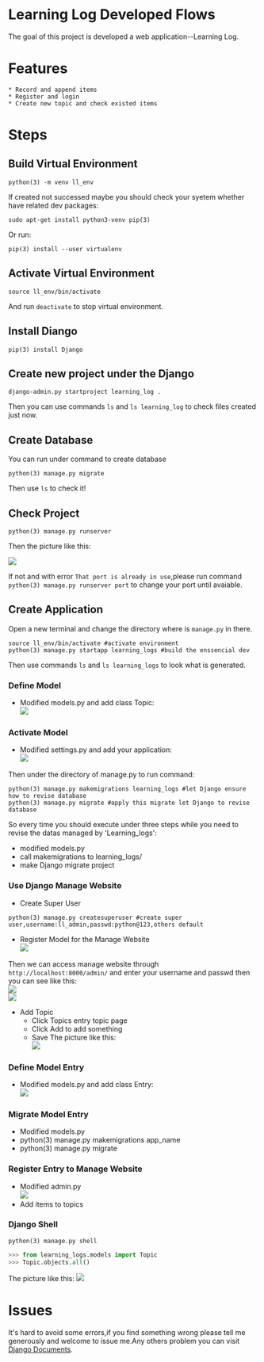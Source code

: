 # Learning Log Developed Flows

The goal of this project is developed a web application--Learning Log.

# Features
    * Record and append items
    * Register and login
    * Create new topic and check existed items

# Steps

## Build Virtual Environment
```Shell
python(3) -m venv ll_env
```
If created not successed maybe you should check your syetem whether have related dev packages:
```Shell
sudo apt-get install python3-venv pip(3)
```
Or run:
```Shell
pip(3) install --user virtualenv
```

## Activate Virtual Environment
```Shell
source ll_env/bin/activate
```
And run `deactivate` to stop virtual environment.

##  Install Diango
```Shell
pip(3) install Django
```
##  Create new project under the Django
```Shell
django-admin.py startproject learning_log .
```
Then you can use commands `ls` and `ls learning_log` to check files created just now.

##  Create Database
You can run under command to create database
```Shell
python(3) manage.py migrate
```
Then use `ls` to check it!

##  Check Project
```Shell
python(3) manage.py runserver
```
Then the picture like this:

![](https://github.com/i0Ek3/PythonCrashCourse/blob/master/code/part2/proj3/pic/django-powered.png)

If not and with error `That port is already in use`,please run command `python(3) manage.py runserver port` to change your port until avaiable.

## Create Application
Open a new terminal and change the directory where is `manage.py` in there.
```Shell
source ll_env/bin/activate #activate environment
python(3) manage.py startapp learning_logs #build the enssencial dev
```
Then use commands `ls` and `ls learning_logs` to look what is generated.

### Define Model
* Modified models.py and add class Topic:<br>
![](https://github.com/i0Ek3/PythonCrashCourse/blob/master/code/part2/proj3/pic/classTopic.png)

### Activate Model
* Modified settings.py and add your application:<br>
![](https://github.com/i0Ek3/PythonCrashCourse/blob/master/code/part2/proj3/pic/applications.png)

Then under the directory of manage.py to run command:
```Shell
python(3) manage.py makemigrations learning_logs #let Django ensure how to revise database
python(3) manage.py migrate #apply this migrate let Django to revise database
```
So every time you should execute under three steps while you need to revise the datas managed by 'Learning_logs':
* modified models.py
* call makemigrations to learning_logs/
* make Django migrate project

### Use Django Manage Website
* Create Super User
```Shell
python(3) manage.py createsuperuser #create super user,username:ll_admin,passwd:python@123,others default
```
* Register Model for the Manage Website<br>
![](https://github.com/i0Ek3/PythonCrashCourse/blob/master/code/part2/proj3/pic/admin.png)<br>

Then we can access manage website through `http://localhost:8000/admin/` and enter your username and passwd then you can see like this:<br>
![](https://github.com/i0Ek3/PythonCrashCourse/blob/master/code/part2/proj3/pic/login.png)<br>
![](https://github.com/i0Ek3/PythonCrashCourse/blob/master/code/part2/proj3/pic/logged.png)<br>

* Add Topic
    * Click Topics entry topic page
    * Click Add to add something
    * Save
The picture like this:<br>
![](https://github.com/i0Ek3/PythonCrashCourse/blob/master/code/part2/proj3/pic/addtopic.png)

### Define Model Entry
* Modified models.py and add class Entry:<br>
![](https://github.com/i0Ek3/PythonCrashCourse/blob/master/code/part2/proj3/pic/entry.png)

### Migrate Model Entry
* Modified models.py
* python(3) manage.py makemigrations app_name
* python(3) manage.py migrate

### Register Entry to Manage Website
* Modified admin.py<br>
![](https://github.com/i0Ek3/PythonCrashCourse/blob/master/code/part2/proj3/pic/adminEntry.png)<br>
* Add items to topics

### Django Shell
```Shell
python(3) manage.py shell
```
```Python
>>> from learning_logs.models import Topic
>>> Topic.objects.all()
```
The picture like this:
![](https://github.com/i0Ek3/PythonCrashCourse/blob/master/code/part2/proj3/pic/DjangoShell.png)


# Issues
It's hard to avoid some errors,if you find something wrong please tell me generously and welcome to issue me.Any others problem you can visit [Django Documents](https://docs.djangoproject.com/en/2.0/ 'welcome to click me!').
